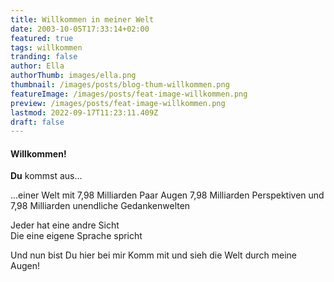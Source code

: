```yaml
---
title: Willkommen in meiner Welt
date: 2003-10-05T17:33:14+02:00
featured: true
tags: willkommen
tranding: false
author: Ella
authorThumb: images/ella.png
thumbnail: /images/posts/blog-thum-willkommen.png
featureImage: /images/posts/feat-image-willkommen.png
preview: /images/posts/feat-image-willkommen.png
lastmod: 2022-09-17T11:23:11.409Z
draft: false
---
```


#### Willkommen! 

**Du** kommst aus…

...einer Welt 
mit 7,98 Milliarden Paar Augen 
7,98 Milliarden Perspektiven 
und 7,98 Milliarden unendliche Gedankenwelten

Jeder hat eine andre Sicht  
Die eine eigene Sprache spricht 

Und nun bist Du hier bei mir 
Komm mit und sieh die Welt durch meine Augen!
